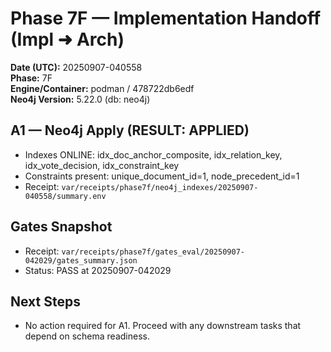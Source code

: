 # Phase 7F — Implementation Handoff (Impl ➜ Arch)

**Date (UTC):** 20250907-040558  
**Phase:** 7F  
**Engine/Container:** podman / 478722db6edf  
**Neo4j Version:** 5.22.0 (db: neo4j)

## A1 — Neo4j Apply (RESULT: APPLIED)
- Indexes ONLINE: idx_doc_anchor_composite, idx_relation_key, idx_vote_decision, idx_constraint_key
- Constraints present: unique_document_id=1, node_precedent_id=1
- Receipt: `var/receipts/phase7f/neo4j_indexes/20250907-040558/summary.env`

## Gates Snapshot
- Receipt: `var/receipts/phase7f/gates_eval/20250907-042029/gates_summary.json`
- Status: PASS at 20250907-042029

## Next Steps
- No action required for A1. Proceed with any downstream tasks that depend on schema readiness.
